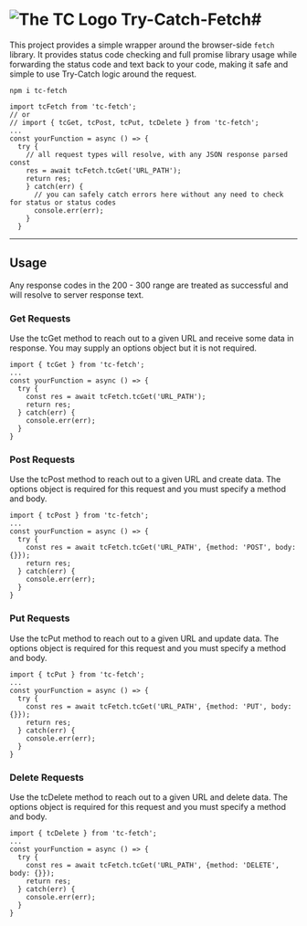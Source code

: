 # ![The TC Logo](https://github.com/BradChandler/tc-fetch/blob/main/public/Portfolio-Logo.png)  Try-Catch-Fetch# 

This project provides a simple wrapper around the browser-side ```fetch``` library.
It provides status code checking and full promise library usage while forwarding the status code and text back to your code, making it safe and simple to use Try-Catch logic around the request.

```npm i tc-fetch```   

```
import tcFetch from 'tc-fetch';    
// or    
// import { tcGet, tcPost, tcPut, tcDelete } from 'tc-fetch';    
... 
const yourFunction = async () => {    
  try {    
    // all request types will resolve, with any JSON response parsed const    
    res = await tcFetch.tcGet('URL_PATH');    
    return res;    
    } catch(err) {    
      // you can safely catch errors here without any need to check for status or status codes    
      console.err(err);    
    }    
  }   
```

---

## Usage

Any response codes in the 200 - 300 range are treated as successful and will resolve to server response text.

### Get Requests

Use the tcGet method to reach out to a given URL and receive some data in response.
You may supply an options object but it is not required.
```
import { tcGet } from 'tc-fetch';    
...    
const yourFunction = async () => {    
  try {    
    const res = await tcFetch.tcGet('URL_PATH');    
    return res;    
  } catch(err) {    
    console.err(err);    
  }    
}   
```

### Post Requests

Use the tcPost method to reach out to a given URL and create data.
The options object is required for this request and you must specify a method and body.
```
import { tcPost } from 'tc-fetch';    
...    
const yourFunction = async () => {    
  try {    
    const res = await tcFetch.tcGet('URL_PATH', {method: 'POST', body: {}});    
    return res;    
  } catch(err) {    
    console.err(err);    
  }    
}   
```

### Put Requests

Use the tcPut method to reach out to a given URL and update data.
The options object is required for this request and you must specify a method and body.
```
import { tcPut } from 'tc-fetch';    
...    
const yourFunction = async () => {    
  try {    
    const res = await tcFetch.tcGet('URL_PATH', {method: 'PUT', body: {}});    
    return res;    
  } catch(err) {    
    console.err(err);    
  }    
}   
```

### Delete Requests

Use the tcDelete method to reach out to a given URL and delete data.
The options object is required for this request and you must specify a method and body.
```
import { tcDelete } from 'tc-fetch';    
...    
const yourFunction = async () => {    
  try {    
    const res = await tcFetch.tcGet('URL_PATH', {method: 'DELETE', body: {}});    
    return res;    
  } catch(err) {    
    console.err(err);    
  }    
}
```
